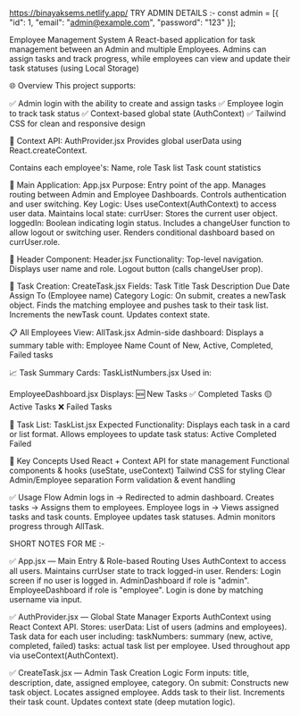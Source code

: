 https://binayaksems.netlify.app/
TRY ADMIN DETAILS :-
const admin = [{
      "id": 1,
      "email": "admin@example.com",
      "password": "123"
    }];


Employee Management System
A React-based application for task management between an Admin and multiple Employees. Admins can assign tasks and track progress, while employees can view and update their task statuses (using Local Storage)

🌐 Overview
This project supports:

✅ Admin login with the ability to create and assign tasks
✅ Employee login to track task status
✅ Context-based global state (AuthContext)
✅ Tailwind CSS for clean and responsive design

🔄 Context API: AuthProvider.jsx
Provides global userData using React.createContext.

Contains each employee's:
Name, role
Task list
Task count statistics

🚀 Main Application: App.jsx
Purpose:
Entry point of the app.
Manages routing between Admin and Employee Dashboards.
Controls authentication and user switching.
Key Logic:
Uses useContext(AuthContext) to access user data.
Maintains local state:
currUser: Stores the current user object.
loggedIn: Boolean indicating login status.
Includes a changeUser function to allow logout or switching user.
Renders conditional dashboard based on currUser.role.

🔐 Header Component: Header.jsx
Functionality:
Top-level navigation.
Displays user name and role.
Logout button (calls changeUser prop).

🧾 Task Creation: CreateTask.jsx
Fields:
Task Title
Task Description
Due Date
Assign To (Employee name)
Category
Logic:
On submit, creates a newTask object.
Finds the matching employee and pushes task to their task list.
Increments the newTask count.
Updates context state.

📋 All Employees View: AllTask.jsx
Admin-side dashboard:
Displays a summary table with:
Employee Name
Count of New, Active, Completed, Failed tasks

📈 Task Summary Cards: TaskListNumbers.jsx
Used in:

EmployeeDashboard.jsx
Displays:
🆕 New Tasks
✅ Completed Tasks
🟡 Active Tasks
❌ Failed Tasks

📃 Task List: TaskList.jsx
Expected Functionality:
Displays each task in a card or list format.
Allows employees to update task status:
Active
Completed
Failed

🧠 Key Concepts Used
React + Context API for state management
Functional components & hooks (useState, useContext)
Tailwind CSS for styling
Clear Admin/Employee separation
Form validation & event handling

✅ Usage Flow
Admin logs in → Redirected to admin dashboard.
Creates tasks → Assigns them to employees.
Employee logs in → Views assigned tasks and task counts.
Employee updates task statuses.
Admin monitors progress through AllTask.

SHORT NOTES FOR ME :-

✅ App.jsx — Main Entry & Role-based Routing
Uses AuthContext to access all users.
Maintains currUser state to track logged-in user.
Renders:
Login screen if no user is logged in.
AdminDashboard if role is "admin".
EmployeeDashboard if role is "employee".
Login is done by matching username via input.

✅ AuthProvider.jsx — Global State Manager
Exports AuthContext using React Context API.
Stores:
userData: List of users (admins and employees).
Task data for each user including:
taskNumbers: summary (new, active, completed, failed)
tasks: actual task list per employee.
Used throughout app via useContext(AuthContext).

✅ CreateTask.jsx — Admin Task Creation Logic
Form inputs: title, description, date, assigned employee, category.
On submit:
Constructs new task object.
Locates assigned employee.
Adds task to their list.
Increments their task count.
Updates context state (deep mutation logic).
